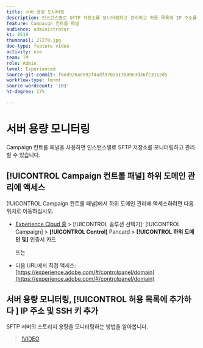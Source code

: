 ```yaml
---
title: 서버 용량 모니터링
description: 인스턴스별로 SFTP 저장소를 모니터링하고 관리하고 허용 목록에 IP 주소를 추가하는 방법을 알아봅니다.
feature: Campaign 컨트롤 패널
audience: administrator
kt: 8510
thumbnail: 27270.jpg
doc-type: feature video
activity: use
team: TM
role: Admin
level: Experienced
source-git-commit: f8ed9264e592f4adf070a517049e3d36fc3112d5
workflow-type: tm+mt
source-wordcount: '103'
ht-degree: 17%

---
```


# 서버 용량 모니터링

Campaign 컨트롤 패널을 사용하면 인스턴스별로 SFTP 저장소를 모니터링하고 관리할 수 있습니다.

## [!UICONTROL Campaign 컨트롤 패널] 하위 도메인 관리에 액세스

[!UICONTROL Campaign 컨트롤 패널]에서 하위 도메인 관리에 액세스하려면 다음 위치로 이동하십시오.

* [Experience Cloud 홈](https://experience.adobe.com/#/home)  >  [!UICONTROL 솔루션 선택기]:  [!UICONTROL Campaign]  >  **[!UICONTROL Control]** Pancard >  **[!UICONTROL 하위 도메인 및]** 인증서 카드

   또는
* 다음 URL에서 직접 액세스: [https://experience.adobe.com/#/controlpanel/domain](https://experience.adobe.com/#/controlpanel/domain)

## 서버 용량 모니터링, [!UICONTROL 허용 목록에 추가하다 ] IP 주소 및 SSH 키 추가

SFTP 서버의 스토리지 용량을 모니터링하는 방법을 알아봅니다.

>[!VIDEO](https://video.tv.adobe.com/v/27270?quality=12)

